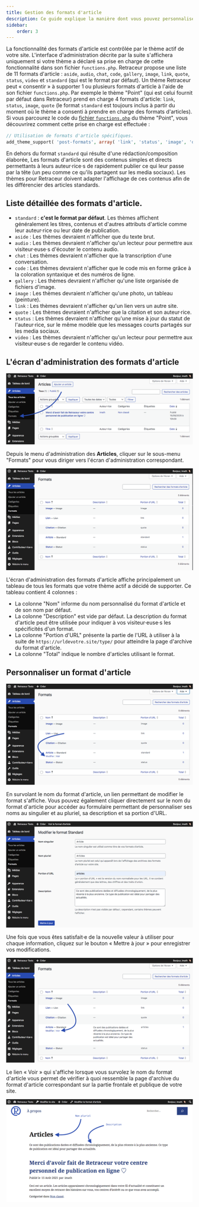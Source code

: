```yaml
---
title: Gestion des formats d'article
description: Ce guide explique la manière dont vous pouvez personnaliser les noms, descriptions et portions d'URL des formats d'articles.
sidebar:
    order: 3
---
```


La fonctionnalité des formats d'article est contrôlée par le thème actif de votre site. L'interface d'administration décrite par la suite s'affichera uniquement si votre thème a déclaré sa prise en charge de cette fonctionnalité dans son fichier `functions.php`. Retraceur propose une liste de 11 formats d'article : `aside`, `audio`, `chat`, `code`, `gallery`, `image`, `link`, `quote`, `status`, `video` et `standard` (qui est le format par défaut). Un thème Retraceur peut « consentir » à supporter 1 ou plusieurs formats d'article à l'aide de son fichier `functions.php`. Par exemple le thème "Point" (qui est celui fournit par défaut dans Retraceur) prend en charge 4 formats d'article: `link`, `status`, `image`, `quote` (le format `standard` est toujours inclus à partir du moment où le thème a consenti à prendre en charge des formats d'articles). Si vous parcourez le code du [fichier `functions.php`](https://github.com/retraceur/coeur/blob/trunk/wp-content/themes/point/functions.php#L21) du thème "Point", vous découvrirez comment cette prise en charge est effectuée :

```php
// Utilisation de formats d'article spécifiques.
add_theme_support( 'post-formats', array( 'link', 'status', 'image', 'quote' ) );
```

En dehors du format `standard` qui résulte d'une rédaction/composition élaborée, Les formats d'article sont des contenus simples et directs permettants à leurs auteur·rice·s de rapidement publier ce qui leur passe par la tête (un peu comme ce qu'ils partagent sur les media sociaux). Les thèmes pour Retraceur doivent adapter l'affichage de ces contenus afin de les différencier des articles standards.

## Liste détaillée des formats d'article.

- `standard` : **c'est le format par défaut**. Les thèmes affichent généralement les titres, contenus et d'autres attributs d'article comme leur auteur·rice ou leur date de publication.
- `aside` : Les thèmes devraient n'afficher que du texte brut.
- `audio` : Les thèmes devraient n'afficher qu'un lecteur pour permettre aux visiteur·euse·s d'écouter le contenu audio.
- `chat` : Les thèmes devraient n'afficher que la transcription d'une conversation.
- `code` : Les thèmes devraient n'afficher que le code mis en forme grâce à la coloration syntaxique et des numéros de ligne.
- `gallery` : Les thèmes devraient n'afficher qu'une liste organisée de fichiers d'image.
- `image` : Les thèmes devraient n'afficher qu'une photo, un tableau (peinture).
- `link` : Les thèmes devraient n'afficher qu'un lien vers un autre site.
- `quote` : Les thèmes devraient n'afficher que la citation et son auteur·rice.                                  
- `status` : Les thèmes devraient n'afficher qu'une mise à jour du statut de l'auteur·rice, sur le même modèle que les messages courts partagés sur les media sociaux.
- `video` : Les thèmes devraient n'afficher qu'un lecteur pour permettre aux visiteur·euse·s de regarder le contenu vidéo.

## L'écran d'administration des formats d'article

![Menu d'administration des formats d'article](../../../../assets/images/admin-post-formats-fr-001.png)

Depuis le menu d'administration des **Articles**, cliquer sur le sous-menu "Formats" pour vous diriger vers l'écran d'administration correspondant.

![Ecran d'administration des formats d'article](../../../../assets/images/admin-post-formats-fr-002.png)

L'écran d'administration des formats d'article affiche principalement un tableau de tous les formats que votre thème actif a décidé de supporter. Ce tableau contient 4 colonnes :

- La colonne "Nom" informe du nom personnalisé du format d'article et de son nom par défaut.
- La colonne "Description" est vide par défaut. La description du format d'article peut être utilisée pour indiquer à vos visiteur·euse·s les spécificités d'un format.
- La colonne "Portion d'URL" présente la partie de l'URL à utiliser à la suite de `https://urldevotre.site/type/` pour atteindre la page d'archive du format d'article.
- La colonne "Total" indique le nombre d'articles utilisant le format.

## Personnaliser un format d'article

![Post Formats Edit Action link](../../../../assets/images/admin-post-formats-fr-003.png)

En survolant le nom du format d'article, un lien permettant de modifier le format s'affiche. Vous pouvez également cliquer directement sur le nom du format d'article pour accéder au formulaire permettant de personnaliser ses noms au singulier et au pluriel, sa description et sa portion d'URL.

![Post Formats Edit Action link](../../../../assets/images/admin-post-formats-fr-004.png)

Une fois que vous êtes satisfait·e de la nouvelle valeur à utiliser pour chaque information, cliquez sur le bouton « Mettre à jour » pour enregistrer vos modifications.

![Post Formats View Action link](../../../../assets/images/admin-post-formats-fr-005.png)

Le lien « Voir » qui s'affiche lorsque vous survolez le nom du format d'article vous permet de vérifier à quoi ressemble la page d'archive du format d'article correspondant sur la partie frontale et publique de votre site.

![Post Formats Archive page](../../../../assets/images/admin-post-formats-fr-006.png)